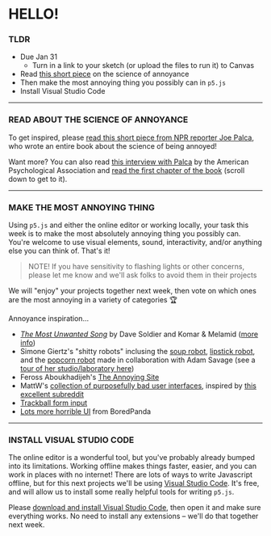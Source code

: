 # HELLO!

### TLDR

* Due Jan 31  
  * Turn in a link to your sketch (or upload the files to run it) to Canvas
* Read [this short piece](https://www.nationalgeographic.co.uk/history-and-civilisation/2019/12/why-do-we-get-annoyed-science-has-irritatingly-few-answers) on the science of annoyance  
* Then make the most annoying thing you possibly can in `p5.js`
* Install Visual Studio Code

- - -

### READ ABOUT THE SCIENCE OF ANNOYANCE  
To get inspired, please [read this short piece from NPR reporter Joe Palca](https://www.nationalgeographic.co.uk/history-and-civilisation/2019/12/why-do-we-get-annoyed-science-has-irritatingly-few-answers), who wrote an entire book about the science of being annoyed!

Want more? You can also read [this interview with Palca](https://www.apa.org/monitor/2011/11/annoying-science) by the American Psychological Association and [read the first chapter of the book](https://www.npr.org/2011/05/17/135703137/you-bug-me-now-science-explains-why) (scroll down to get to it).

- - -

### MAKE THE MOST ANNOYING THING  
Using `p5.js` and either the online editor or working locally, your task this week is to make the most absolutely annoying thing you possibly can. You're welcome to use visual elements, sound, interactivity, and/or anything else you can think of. That's it!

> NOTE! If you have sensitivity to flashing lights or other concerns, please let me know and we'll ask folks to avoid them in their projects

We will "enjoy" your projects together next week, then vote on which ones are the most annoying in a variety of categories :trophy:

Annoyance inspiration...  
* [*The Most Unwanted Song*](https://www.youtube.com/watch?v=-gPuH1yeZ08) by Dave Soldier and Komar & Melamid ([more info](https://en.wikipedia.org/wiki/The_Most_Unwanted_Song))  
* Simone Giertz's "shitty robots" inclusing the [soup robot](https://www.youtube.com/watch?v=ab47XHidvwQ), [lipstick robot](https://www.youtube.com/watch?v=WcW70-6eQcY), and the [popcorn robot](https://www.youtube.com/watch?v=U4LZbewqB-E) made in collaboration with Adam Savage (see a [tour of her studio/laboratory here](https://www.youtube.com/watch?v=3o2IeUK0dH8))  
* Feross Aboukhadijeh's [The Annoying Site](https://github.com/feross/TheAnnoyingSite.com)  
* MattW's [collection of purposefully bad user interfaces](https://mattw.io/bad-ui/), inspired by [this excellent subreddit](https://www.reddit.com/r/badUIbattles/)  
* [Trackball form input](https://fibbery.herokuapp.com/katamari-formacy/)  
* [Lots more horrible UI](https://www.boredpanda.com/funny-worst-input-fields/) from BoredPanda

- - -

### INSTALL VISUAL STUDIO CODE  
The online editor is a wonderful tool, but you've probably already bumped into its limitations. Working offline makes things faster, easier, and you can work in places with no internet! There are lots of ways to write Javascript offline, but for this next projects we'll be using [Visual Studio Code](https://code.visualstudio.com/). It's free, and will allow us to install some really helpful tools for writing `p5.js`.

Please [download and install Visual Studio Code](https://code.visualstudio.com/), then open it and make sure everything works. No need to install any extensions – we'll do that together next week.

